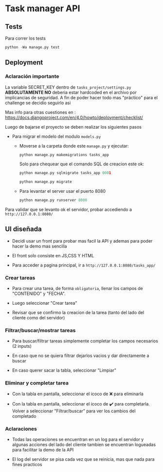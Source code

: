 # Task manager API

## Tests
Para correr los tests
```python
python -Wa manage.py test
```

## Deployment

### Aclaración importante
La variable SECRET_KEY dentro de `tasks_project/settings.py` **ABSOLUTAMENTE NO** deberia estar hardcoded en el archivo por implicancias de seguridad. A fin de poder hacer todo mas "práctico"
para el challenge se decidio seguirlo asi

Mas info para otras cuestiones en : https://docs.djangoproject.com/en/4.0/howto/deployment/checklist/

Luego de bajarse el proyecto se deben realizar los siguientes pasos
- Para migrar el modelo del modulo `models.py`
    - Moverse a la carpeta donde este `manage.py` y ejecutar:

        ```python
        python manage.py makemigrations tasks_app
        ```
        Solo para chequear que el comando SQL de creacion este ok:
        ```python
        python manage.py sqlmigrate tasks_app 0001
        ```
        ```python
        python manage.py migrate
        ```
        
    - Para levantar el server usar el puerto 8080
        ```python
        python manage.py runserver 8080
        ```
Para validar que se levanto ok el servidor, probar accediendo a `http://127.0.0.1:8080/`

## UI diseñada
- Decidi usar un front para probar mas facil la API y ademas para poder hacer la demo mas sencilla

- El front solo consiste en JS,CSS Y HTML

- Para acceder a pagina principal, ir a `http://127.0.0.1:8080/tasks_app/`

### Crear tareas
- Para crear una tarea, de forma `obligatoria`, llenar los campos de "CONTENIDO" y "FECHA".

- Luego seleccionar "Crear tarea"

- Revisar que se confirmo la creacion de la tarea (tanto del lado del cliente como del servidor)

### Filtrar/buscar/mostrar tareas
- Para buscar/filtrar tareas simplemente completar los campos necesarios (2 inputs)

- En caso que no se quiera filtrar dejarlos vacios y dar directamente a buscar

- En caso querer sacar la tabla, seleccionar "Limpiar"

### Eliminar y completar tarea
- Con la tabla en pantalla, seleccionar el icoco de ❌ para eliminarla

- Con la tabla en pantalla, seleccionar el icoco de ✔️ para completarla. Volver a seleccionar "Filtrar/buscar" para ver los cambios del completado

### Aclaraciones
- Todas las operaciones se encuentran en un log para el servidor y algunas acciones del lado del cliente tambien se encuentran logueadas para facilitar la demo de la API

- El log del servidor se pisa cada vez que se reinicia, mas que nada para fines practicos           

